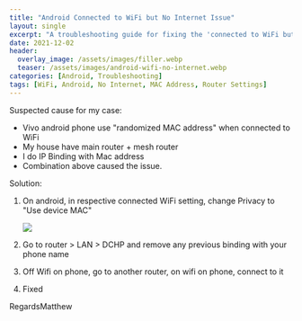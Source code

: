 ```yaml
---
title: "Android Connected to WiFi but No Internet Issue"
layout: single
excerpt: "A troubleshooting guide for fixing the 'connected to WiFi but no internet' issue on Android devices, particularly when using randomized MAC addresses."
date: 2021-12-02
header:
  overlay_image: /assets/images/filler.webp
  teaser: /assets/images/android-wifi-no-internet.webp
categories: [Android, Troubleshooting]
tags: [WiFi, Android, No Internet, MAC Address, Router Settings]
---
```



Suspected cause for my case:

* Vivo android phone use "randomized MAC address" when connected to WiFi
* My house have main router + mesh router
* I do IP Binding with Mac address
* Combination above caused the issue.

  
Solution:

1. On android, in respective connected WiFi setting, change Privacy to "Use device MAC"   
     
   [![](https://blogger.googleusercontent.com/img/b/R29vZ2xl/AVvXsEhJ6o83julL8SM78pzNbKRLrz76tECzivg0C-XUqRv03zQiglA4PesEhJEyN_ByGzUskWjyBc65RMaWAzJzAUVi1CsfZqEG4D39aNavYD-827QlukgmwPH2gO5tNTEbW28ldGjJb6Ze8zk/s320/WhatsApp+Image+2021-12-02+at+18.08.26.jpeg)](https://blogger.googleusercontent.com/img/b/R29vZ2xl/AVvXsEhJ6o83julL8SM78pzNbKRLrz76tECzivg0C-XUqRv03zQiglA4PesEhJEyN_ByGzUskWjyBc65RMaWAzJzAUVi1CsfZqEG4D39aNavYD-827QlukgmwPH2gO5tNTEbW28ldGjJb6Ze8zk/s924/WhatsApp+Image+2021-12-02+at+18.08.26.jpeg)
2. Go to router > LAN > DCHP and remove any previous binding with your phone name
3. Off Wifi on phone, go to another router, on wifi on phone, connect to it
4. Fixed

  
RegardsMatthew